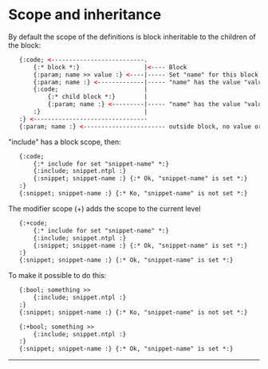 Scope and inheritance
=====================

By default the scope of the definitions is block inheritable to the children of the block:

```html
   {:code; <--------------------------.
       {:* block *:}                  |<---- Block
       {:param; name >> value :} <----|----- Set "name" for this block and its children
       {:param; name :} <-------------|----- "name" has the value "value".
       {:code;                        |
           {:* child block *:}        |
           {:param; name :} <---------|----- "name" has the value "value".
       :}                             |
   :} <-------------------------------·
   {:param; name :} <----------------------- outside block, no value or a previous value if any.
```

"include" has a block scope, then:

```html
   {:code;
       {:* include for set "snippet-name" *:}
       {:include; snippet.ntpl :}
       {:snippet; snippet-name :} {:* Ok, "snippet-name" is set *:}
   :}
   {:snippet; snippet-name :} {:* Ko, "snippet-name" is not set *:}
```

The modifier scope (+) adds the scope to the current level

```html
   {:+code;
       {:* include for set "snippet-name" *:}
       {:include; snippet.ntpl :}
       {:snippet; snippet-name :} {:* Ok, "snippet-name" is set *:}
   :}
   {:snippet; snippet-name :} {:* Ok, "snippet-name" is set *:}
```

To make it possible to do this:

```html
   {:bool; something >>
       {:include; snippet.ntpl :}
   :}
   {:snippet; snippet-name :} {:* Ko, "snippet-name" is not set *:}

   {:+bool; something >>
       {:include; snippet.ntpl :}
   :}
   {:snippet; snippet-name :} {:* Ok, "snippet-name" is set *:}
```

---
